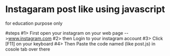 # Instagaram post like using javascript
for education purpose only

#steps
  #1> First open your instagram on your web page -->www.instagram.com
  #2> then Login to your instagram account
  #3> Click [F11] on your keyboard
  #4> Then Paste the code named (like post.js) in cosole tab over there 
